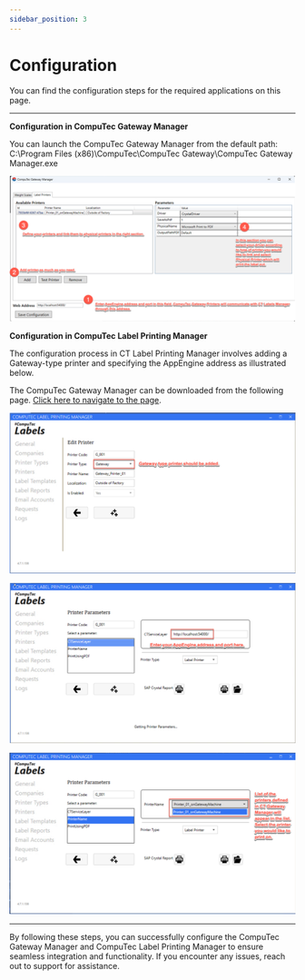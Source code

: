 ```yaml
---
sidebar_position: 3
---
```


# Configuration

You can find the configuration steps for the required applications on this page.

---

**Configuration in CompuTec Gateway Manager**

You can launch the CompuTec Gateway Manager from the default path: C:\Program Files (x86)\CompuTec\CompuTec Gateway\CompuTec Gateway Manager.exe

![CGAM Add Printer](./media/cgam-add-printer.png)

**Configuration in CompuTec Label Printing Manager**

The configuration process in CT Label Printing Manager involves adding a Gateway-type printer and specifying the AppEngine address as illustrated below.

The CompuTec Gateway Manager can be downloaded from the following page. [Click here to navigate to the page](https://learn.computec.one/docs/appengine/releases/plugins/gateway/download/).

![Add printer](./media/add-printer.png)

![AE Address](./media/ae-address.png)

![Physical Printer](./media/physical-printer.png)

---
By following these steps, you can successfully configure the CompuTec Gateway Manager and CompuTec Label Printing Manager to ensure seamless integration and functionality. If you encounter any issues, reach out to support for assistance.
